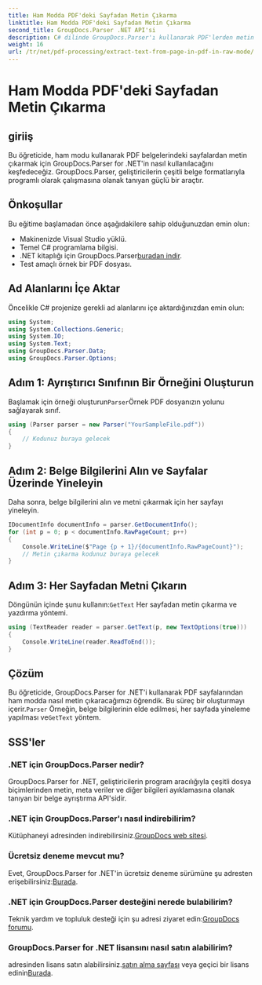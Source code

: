 ```yaml
---
title: Ham Modda PDF'deki Sayfadan Metin Çıkarma
linktitle: Ham Modda PDF'deki Sayfadan Metin Çıkarma
second_title: GroupDocs.Parser .NET API'si
description: C# dilinde GroupDocs.Parser'ı kullanarak PDF'lerden metin çıkarın. Bu güçlü .NET kitaplığıyla verimli PDF metin çıkarmayı öğrenin.
weight: 16
url: /tr/net/pdf-processing/extract-text-from-page-in-pdf-in-raw-mode/
---
```


# Ham Modda PDF'deki Sayfadan Metin Çıkarma

## giriiş
Bu öğreticide, ham modu kullanarak PDF belgelerindeki sayfalardan metin çıkarmak için GroupDocs.Parser for .NET'in nasıl kullanılacağını keşfedeceğiz. GroupDocs.Parser, geliştiricilerin çeşitli belge formatlarıyla programlı olarak çalışmasına olanak tanıyan güçlü bir araçtır.
## Önkoşullar
Bu eğitime başlamadan önce aşağıdakilere sahip olduğunuzdan emin olun:
- Makinenizde Visual Studio yüklü.
- Temel C# programlama bilgisi.
- .NET kitaplığı için GroupDocs.Parser[buradan indir](https://releases.groupdocs.com/parser/net/).
- Test amaçlı örnek bir PDF dosyası.

## Ad Alanlarını İçe Aktar
Öncelikle C# projenize gerekli ad alanlarını içe aktardığınızdan emin olun:
```csharp
using System;
using System.Collections.Generic;
using System.IO;
using System.Text;
using GroupDocs.Parser.Data;
using GroupDocs.Parser.Options;
```
## Adım 1: Ayrıştırıcı Sınıfının Bir Örneğini Oluşturun
 Başlamak için örneği oluşturun`Parser`Örnek PDF dosyanızın yolunu sağlayarak sınıf.
```csharp
using (Parser parser = new Parser("YourSampleFile.pdf"))
{
    // Kodunuz buraya gelecek
}
```
## Adım 2: Belge Bilgilerini Alın ve Sayfalar Üzerinde Yineleyin
Daha sonra, belge bilgilerini alın ve metni çıkarmak için her sayfayı yineleyin.
```csharp
IDocumentInfo documentInfo = parser.GetDocumentInfo();
for (int p = 0; p < documentInfo.RawPageCount; p++)
{
    Console.WriteLine($"Page {p + 1}/{documentInfo.RawPageCount}");
    // Metin çıkarma kodunuz buraya gelecek
}
```
## Adım 3: Her Sayfadan Metni Çıkarın
 Döngünün içinde şunu kullanın:`GetText` Her sayfadan metin çıkarma ve yazdırma yöntemi.
```csharp
using (TextReader reader = parser.GetText(p, new TextOptions(true)))
{
    Console.WriteLine(reader.ReadToEnd());
}
```

## Çözüm
 Bu öğreticide, GroupDocs.Parser for .NET'i kullanarak PDF sayfalarından ham modda nasıl metin çıkaracağımızı öğrendik. Bu süreç bir oluşturmayı içerir.`Parser` Örneğin, belge bilgilerinin elde edilmesi, her sayfada yineleme yapılması ve`GetText` yöntem.

## SSS'ler
### .NET için GroupDocs.Parser nedir?
GroupDocs.Parser for .NET, geliştiricilerin program aracılığıyla çeşitli dosya biçimlerinden metin, meta veriler ve diğer bilgileri ayıklamasına olanak tanıyan bir belge ayrıştırma API'sidir.
### .NET için GroupDocs.Parser'ı nasıl indirebilirim?
 Kütüphaneyi adresinden indirebilirsiniz.[GroupDocs web sitesi](https://releases.groupdocs.com/parser/net/).
### Ücretsiz deneme mevcut mu?
 Evet, GroupDocs.Parser for .NET'in ücretsiz deneme sürümüne şu adresten erişebilirsiniz:[Burada](https://releases.groupdocs.com/).
### .NET için GroupDocs.Parser desteğini nerede bulabilirim?
 Teknik yardım ve topluluk desteği için şu adresi ziyaret edin:[GroupDocs forumu](https://forum.groupdocs.com/c/parser/17).
### GroupDocs.Parser for .NET lisansını nasıl satın alabilirim?
 adresinden lisans satın alabilirsiniz.[satın alma sayfası](https://purchase.groupdocs.com/buy) veya geçici bir lisans edinin[Burada](https://purchase.groupdocs.com/temporary-license/).